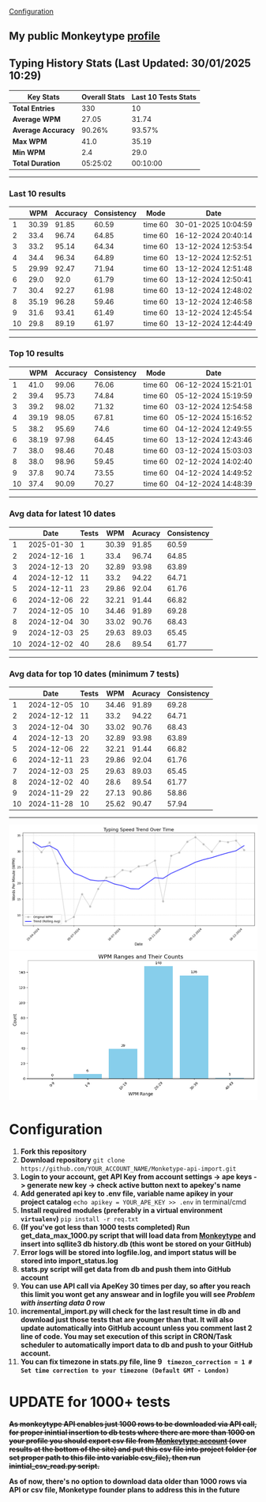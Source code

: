 
[Configuration](#configuration)
## My public Monkeytype [profile](https://monkeytype.com/profile/zp14)


        
## Typing History Stats (Last Updated: 30/01/2025 10:29)

| **Key Stats**               | **Overall Stats**       | **Last 10 Tests Stats**  |
|--------------------------|-------------------------|--------------------------|
| **Total Entries**        | 330           | 10                       |
| **Average WPM**          | 27.05           | 31.74    |
| **Average Accuracy**     | 90.26%          | 93.57%   |
| **Max WPM**              | 41.0               | 35.19        |
| **Min WPM**              | 2.4               | 29.0                        |
| **Total Duration**       | 05:25:02        | 00:10:00                        |


---

### Last 10 results

| | WPM | Accuracy | Consistency | Mode | Date |
| --- | --- | -------- | ----------- | ---- | --------- |
| 1 | 30.39 | 91.85 | 60.59 | time 60 | 30-01-2025 10:04:59 |
| 2 | 33.4 | 96.74 | 64.85 | time 60 | 16-12-2024 20:40:14 |
| 3 | 33.2 | 95.14 | 64.34 | time 60 | 13-12-2024 12:53:54 |
| 4 | 34.4 | 96.34 | 64.89 | time 60 | 13-12-2024 12:52:51 |
| 5 | 29.99 | 92.47 | 71.94 | time 60 | 13-12-2024 12:51:48 |
| 6 | 29.0 | 92.0 | 61.79 | time 60 | 13-12-2024 12:50:41 |
| 7 | 30.4 | 92.27 | 61.98 | time 60 | 13-12-2024 12:48:02 |
| 8 | 35.19 | 96.28 | 59.46 | time 60 | 13-12-2024 12:46:58 |
| 9 | 31.6 | 93.41 | 61.49 | time 60 | 13-12-2024 12:45:54 |
| 10 | 29.8 | 89.19 | 61.97 | time 60 | 13-12-2024 12:44:49 |


 --- 

### Top 10 results

| | WPM | Accuracy | Consistency | Mode | Date |
| --- | --- | -------- | ----------- | ---- | --------- |
| 1 | 41.0 | 99.06 | 76.06 | time 60 | 06-12-2024 15:21:01 |
| 2 | 39.4 | 95.73 | 74.84 | time 60 | 05-12-2024 15:19:59 |
| 3 | 39.2 | 98.02 | 71.32 | time 60 | 03-12-2024 12:54:58 |
| 4 | 39.19 | 98.05 | 67.81 | time 60 | 05-12-2024 15:16:52 |
| 5 | 38.2 | 95.69 | 74.6 | time 60 | 04-12-2024 12:49:55 |
| 6 | 38.19 | 97.98 | 64.45 | time 60 | 13-12-2024 12:43:46 |
| 7 | 38.0 | 98.46 | 70.48 | time 60 | 03-12-2024 15:03:03 |
| 8 | 38.0 | 98.96 | 59.45 | time 60 | 02-12-2024 14:02:40 |
| 9 | 37.8 | 90.74 | 73.55 | time 60 | 04-12-2024 14:49:52 |
| 10 | 37.4 | 90.09 | 70.27 | time 60 | 04-12-2024 14:48:39 |


 --- 

### Avg data for latest 10 dates

| | Date | Tests | WPM | Acuracy | Consistency |
| --- | --- | -------- | ----------- | ---- | --------- |
| 1 | 2025-01-30 | 1 | 30.39 | 91.85 | 60.59 |
| 2 | 2024-12-16 | 1 | 33.4 | 96.74 | 64.85 |
| 3 | 2024-12-13 | 20 | 32.89 | 93.98 | 63.89 |
| 4 | 2024-12-12 | 11 | 33.2 | 94.22 | 64.71 |
| 5 | 2024-12-11 | 23 | 29.86 | 92.04 | 61.76 |
| 6 | 2024-12-06 | 22 | 32.21 | 91.44 | 66.82 |
| 7 | 2024-12-05 | 10 | 34.46 | 91.89 | 69.28 |
| 8 | 2024-12-04 | 30 | 33.02 | 90.76 | 68.43 |
| 9 | 2024-12-03 | 25 | 29.63 | 89.03 | 65.45 |
| 10 | 2024-12-02 | 40 | 28.6 | 89.54 | 61.77 |


 --- 

### Avg data for top 10 dates (minimum 7 tests)

| | Date | Tests | WPM | Acuracy | Consistency |
| --- | --- | -------- | ----------- | ---- | --------- |
| 1 | 2024-12-05 | 10 | 34.46 | 91.89 | 69.28 |
| 2 | 2024-12-12 | 11 | 33.2 | 94.22 | 64.71 |
| 3 | 2024-12-04 | 30 | 33.02 | 90.76 | 68.43 |
| 4 | 2024-12-13 | 20 | 32.89 | 93.98 | 63.89 |
| 5 | 2024-12-06 | 22 | 32.21 | 91.44 | 66.82 |
| 6 | 2024-12-11 | 23 | 29.86 | 92.04 | 61.76 |
| 7 | 2024-12-03 | 25 | 29.63 | 89.03 | 65.45 |
| 8 | 2024-12-02 | 40 | 28.6 | 89.54 | 61.77 |
| 9 | 2024-11-29 | 22 | 27.13 | 90.86 | 58.86 |
| 10 | 2024-11-28 | 10 | 25.62 | 90.47 | 57.94 |


 --- 


        
![speed trend](typing_speed_trend.png)
![counted chart](count_tests.png)
# Configuration
1. **Fork this repository** 
2. **Download repository** `git clone https://github.com/YOUR_ACCOUNT_NAME/Monketype-api-import.git`
3. **Login to your account, get API Key from account settings -> ape keys -> generate new key -> check active button next to apekey's name**
4. **Add generated api key to .env file, variable name apikey in your project catalog**  `echo apikey = YOUR_APE_KEY >> .env` in terminal/cmd
5. **Install required modules (preferably in a virtual environment `virtualenv`)** `pip install -r req.txt`
6. **(If you've got less than 1000 tests completed) Run get_data_max_1000.py script that will load data from [Monkeytype](https://monkeytype.com/) and insert into sqllite3 db history.db (this wont be stored on your GitHub)**
7. **Error logs will be stored into logfile.log, and import status will be stored into import_status.log**
8. **stats.py script will get data from db and push them into GitHub account**
9. **You can use API call via ApeKey 30 times per day, so after you reach this limit you wont get any answear and in logfile you will see *Problem with inserting data 0* row**
10. **incremental_import.py will check for the last result time in db and download just those tests that are younger than that. It will also update automatically into GitHub account unless you comment last 2 line of code. You may set execution of this script in CRON/Task scheduler to automatically import data to db and push to your GitHub account.**
11. **You can fix timezone in stats.py file, line 9 ` timezon_correction = 1 # Set time correction to your timezone (Default GMT - London)`**
# UPDATE for 1000+ tests
    
~~**As monkeytype API enables just 1000 rows to be downloaded via API call, for proper inintial insertion to db tests where there are more than 1000 on your profile
you should export csv file from [Monkeytype account](https://monkeytype.com/account) (over results at the bottom of the site)
and put this csv file into project folder (or set proper path to this file into variable csv_file), then run inintial_csv_read.py script.**~~

**As of now, there's no option to download data older than 1000 rows via API or csv file, Monketype founder plans to address this in the future**
    
    